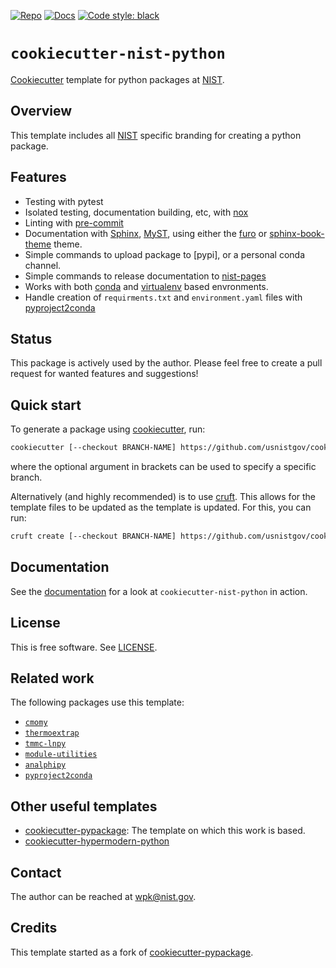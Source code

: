 <!-- markdownlint-disable MD041 -->

[![Repo][repo-badge]][repo-link] [![Docs][docs-badge]][docs-link]
[![Code style: black][black-badge]][black-link]

<!--
  For more badges, see
  https://shields.io/category/other
  https://naereen.github.io/badges/
  [pypi-badge]: https://badge.fury.io/py/cookiecutter-nist-python
-->

[black-badge]: https://img.shields.io/badge/code%20style-black-000000.svg
[black-link]: https://github.com/psf/black
[docs-badge]: https://img.shields.io/badge/docs-sphinx-informational
[docs-link]: https://pages.nist.gov/cookiecutter-nist-python/
[repo-badge]: https://img.shields.io/badge/--181717?logo=github&logoColor=ffffff
[repo-link]: https://github.com/usnistgov/cookiecutter-nist-python
[license-badge]: https://img.shields.io/pypi/l/cmomy?color=informational
[license-link]: https://github.com/usnistgov/cookiecutter-nist-python/blob/main/LICENSE

<!-- other links -->

[NIST]: https://www.nist.gov/
[cookiecutter]: https://github.com/cookiecutter/cookiecutter
[cruft]: https://cruft.github.io/cruft/
[nox]: https://nox.thea.codes/en/stable/
[pre-commit]: https://pre-commit.com/
[Sphinx]: https://www.sphinx-doc.org/en/master/
[MyST]: https://myst-parser.readthedocs.io/en/latest/
[furo]: https://pradyunsg.me/furo/
[sphinx-book-theme]: https://sphinx-book-theme.readthedocs.io/
[nist-pages]: https://pages.nist.gov/pages-root/
[cookiecutter-pypackage]: https://github.com/audreyfeldroy/cookiecutter-pypackage/
[conda]: https://docs.conda.io/en/latest/
[virtualenv]: https://virtualenv.pypa.io/en/latest/
[pyproject2conda]: https://github.com/usnistgov/pyproject2conda

# `cookiecutter-nist-python`

[Cookiecutter][cookiecutter] template for python packages at [NIST].


## Overview

This template includes all [NIST] specific branding for creating a python package.

## Features


- Testing with pytest
- Isolated testing, documentation building, etc, with [nox]
- Linting with [pre-commit]
- Documentation with [Sphinx], [MyST], using either the [furo] or [sphinx-book-theme] theme.
- Simple commands to upload package to [pypi], or a personal conda channel.
- Simple commands to release documentation to [nist-pages]
- Works with both [conda] and [virtualenv] based envronments.
- Handle creation of `requirments.txt` and `environment.yaml` files with [pyproject2conda]

## Status

This package is actively used by the author. Please feel free to create a pull
request for wanted features and suggestions!

## Quick start

To generate a package using [cookiecutter], run:

```bash
cookiecutter [--checkout BRANCH-NAME] https://github.com/usnistgov/cookiecutter-nist-python.git
```

where the optional argument in brackets can be used to specify a specific branch.


Alternatively (and highly recommended) is to use [cruft].  This allows for the template files
to be updated as the template is updated.  For this, you can run:

``` bash
cruft create [--checkout BRANCH-NAME] https://github.com/usnistgov/cookiecutter-nist-python.git
```


<!-- end-docs -->

## Documentation

See the [documentation][docs-link] for a look at
`cookiecutter-nist-python` in action.

## License

This is free software. See [LICENSE][license-link].

## Related work

The following packages use this template:

- [`cmomy`](https://github.com/usnistgov/cmomy)
- [`thermoextrap`](https://github.com/usnistgov/thermoextrap)
- [`tmmc-lnpy`](https://github.com/usnistgov/tmmc-lnpy)
- [`module-utilities`](https://github.com/usnistgov/module-utilities)
- [`analphipy`](https://github.com/conda-forge/analphipy-feedstock)
- [`pyproject2conda`](https://github.com/usnistgov/pyproject2conda)


## Other useful templates

- [cookiecutter-pypackage]: The template on which this work is based.
- [cookiecutter-hypermodern-python](https://github.com/cjolowicz/cookiecutter-hypermodern-python)

## Contact

The author can be reached at <wpk@nist.gov>.

## Credits

This template started as a fork of [cookiecutter-pypackage].
